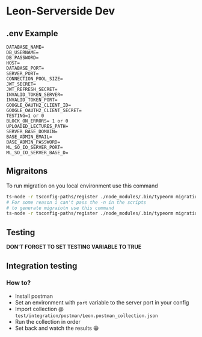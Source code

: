 # Leon-Serverside Dev

## .env Example
```
DATABASE_NAME=
DB_USERNAME=
DB_PASSWORD=
HOST=
DATABASE_PORT=
SERVER_PORT=
CONNECTION_POOL_SIZE=
JWT_SECRET=
JWT_REFRESH_SECRET=
INVALID_TOKEN_SERVER=
INVALID_TOKEN_PORT=
GOOGLE_OAUTH2_CLIENT_ID=
GOOGLE_OAUTH2_CLIENT_SECRET=
TESTING=1 or 0
BLOCK_ON_ERRORS= 1 or 0
UPLOADED_LECTURES_PATH=
SERVER_BASE_DOMAIN=
BASE_ADMIN_EMAIL=
BASE_ADMIN_PASSWORD=
ML_SO_IO_SERVER_PORT=
ML_SO_IO_SERVER_BASE_D=
```

## Migraitons
To run migration on you local environment use this command
```bash
ts-node -r tsconfig-paths/register ./node_modules/.bin/typeorm migration:run
# For some reason i can't pass the -n in the scripts
# to generate migraiotn use this command
ts-node -r tsconfig-paths/register ./node_modules/.bin/typeorm migration:generate -n $MIGRATION_NAME
```

## Testing
**DON'T FORGET TO SET TESTING VARIABLE TO TRUE**
## Integration testing
### How to?
- Install postman
- Set an environment with `port` variable to the server port in your config
- Import collection @ `test/integration/postman/Leon.postman_collection.json`
- Run the collection in order
- Set back and watch the results 😁
